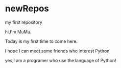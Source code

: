 # newRepos
my first repository

hi,I'm MuMu.

Today is my first time to come here.

I hope I can meet some friends who interest Python

yes,I am a programer who use the language of Python!
